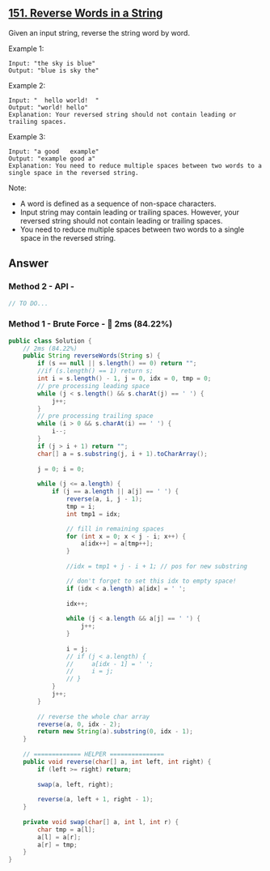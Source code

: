 ## [151. Reverse Words in a String](https://leetcode.com/problems/reverse-words-in-a-string/)

Given an input string, reverse the string word by word.

Example 1:
```
Input: "the sky is blue"
Output: "blue is sky the"
```
Example 2:
```
Input: "  hello world!  "
Output: "world! hello"
Explanation: Your reversed string should not contain leading or trailing spaces.
```
Example 3:
```
Input: "a good   example"
Output: "example good a"
Explanation: You need to reduce multiple spaces between two words to a single space in the reversed string.
```

Note:

- A word is defined as a sequence of non-space characters.
- Input string may contain leading or trailing spaces. However, your reversed string should not contain leading or trailing spaces.
- You need to reduce multiple spaces between two words to a single space in the reversed string.

## Answer
### Method 2 - API -
```java
// TO DO...
```
### Method 1 - Brute Force - :rocket: 2ms (84.22%)
```java
public class Solution {
    // 2ms (84.22%)
    public String reverseWords(String s) {
        if (s == null || s.length() == 0) return "";
        //if (s.length() == 1) return s;
        int i = s.length() - 1, j = 0, idx = 0, tmp = 0;
        // pre processing leading space
        while (j < s.length() && s.charAt(j) == ' ') {
            j++;   
        }
        // pre processing trailing space
        while (i > 0 && s.charAt(i) == ' ') {
            i--;
        }
        if (j > i + 1) return "";
        char[] a = s.substring(j, i + 1).toCharArray();
        
        j = 0; i = 0;
        
        while (j <= a.length) {
            if (j == a.length || a[j] == ' ') {
                reverse(a, i, j - 1);
                tmp = i;
                int tmp1 = idx;

                // fill in remaining spaces
                for (int x = 0; x < j - i; x++) {
                    a[idx++] = a[tmp++];
                }
                
                //idx = tmp1 + j - i + 1; // pos for new substring

                // don't forget to set this idx to empty space!
                if (idx < a.length) a[idx] = ' ';  
                
                idx++;
                
                while (j < a.length && a[j] == ' ') {
                    j++;
                }
                
                i = j;
                // if (j < a.length) {
                //     a[idx - 1] = ' ';
                //     i = j;
                // }   
            }
            j++;
        }
        
        // reverse the whole char array
        reverse(a, 0, idx - 2);
        return new String(a).substring(0, idx - 1);
    }
    
    // ============= HELPER ===============
    public void reverse(char[] a, int left, int right) {
        if (left >= right) return;
        
        swap(a, left, right);
        
        reverse(a, left + 1, right - 1);
    }
    
    private void swap(char[] a, int l, int r) {
        char tmp = a[l];
        a[l] = a[r];
        a[r] = tmp;
    }
}
```
